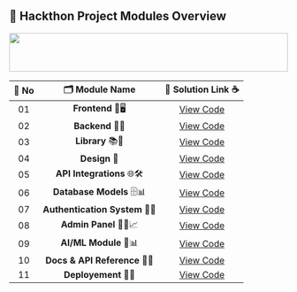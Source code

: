 ## 🧩 Hackthon Project Modules Overview

<!--Line-->

<img src="https://i.imgur.com/dBaSKWF.gif" height="70" width="100%">

| 🔢 **No** | 🗂️ **Module Name**                | 🔗 **Solution Link** ☕ |
|:--------:|:----------------------------------:|:----------------------:|
| 01       | **Frontend** 🎨🖥️                  | [View Code](https://github.com/Sangram03/Hackthons-Ideas-used/tree/main/Frontend) |
| 02       | **Backend** 🧠🔧                    | [View Code](https://github.com/Sangram03/Hackthons-Ideas-used/tree/main/Backend) |
| 03       | **Library** 📚🔢     | [View Code](https://github.com/Sangram03/Hackthons-Ideas-used/tree/main/Library) |
| 04       | **Design** 📝     | [View Code](https://github.com/Sangram03/Hackthons-Ideas-used/tree/main/Design) |
| 05       | **API Integrations** 🌐🛠️           | [View Code](https://github.com/Sangram03/Hackthons-Ideas-used/tree/main/Backend/API) |
| 06       | **Database Models** 🗄️📊            | [View Code](https://github.com/Sangram03/Hackthons-Ideas-used/tree/main/DataBase) |
| 07       | **Authentication System** 🔐🪪       | [View Code](#) |
| 08       | **Admin Panel** 🧑‍💼📈               | [View Code](#) |
| 09       | **AI/ML Module** 🤖📊               | [View Code](#) |
| 10       | **Docs & API Reference** 📄🧾       | [View Code](#)  |
| 11       | **Deployement** 📄🧾       | [View Code](https://github.com/Sangram03/Hackthons-Ideas-used/tree/main/Deployment) |



